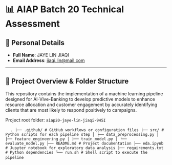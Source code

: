 # 📊 AIAP Batch 20 Technical Assessment

## 👤 Personal Details

- **Full Name**: JAYE LIN JIAQI
- **Email Address**: jiaqi.lin@mail.com

---

## 📁 Project Overview & Folder Structure

This repository contains the implementation of a machine learning pipeline designed for AI-Vive-Banking to develop predictive models to enhance resource allocation and customer engagement by accurately identifying clients that are most likely to respond positively to campaigns.

Project root folder: `aiap20-jaye-lin-jiaqi-945I`

<pre> <code> . ├── .github/ # GitHub workflows or configuration files ├── src/ # Python scripts for each pipeline step │ ├── data_preprocessing.py │ ├── feature_engineering.py │ ├── train_model.py │ └── evaluate_model.py ├── README.md # Project documentation ├── eda.ipynb # Jupyter notebook for exploratory data analysis ├── requirements.txt # Python dependencies └── run.sh # Shell script to execute the pipeline </code> </pre>
